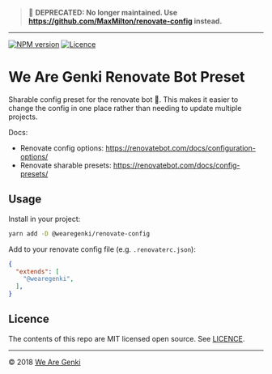 <!-- markdownlint-disable first-line-h1 -->

> :rotating_light: **DEPRECATED: No longer maintained. Use <https://github.com/MaxMilton/renovate-config> instead.**

---

[![NPM version](https://img.shields.io/npm/v/@wearegenki/renovate-config.svg)](https://www.npmjs.com/package/@wearegenki/renovate-config)
[![Licence](https://img.shields.io/npm/l/@wearegenki/renovate-config.svg)](https://github.com/WeAreGenki/renovate-config/blob/master/LICENCE)

# We Are Genki Renovate Bot Preset

Sharable config preset for the renovate bot 🤖. This makes it easier to change the config in one place rather than needing to update multiple projects.

Docs:

- Renovate config options: <https://renovatebot.com/docs/configuration-options/>
- Renovate sharable presets: <https://renovatebot.com/docs/config-presets/>

## Usage

Install in your project:

```sh
yarn add -D @wearegenki/renovate-config
```

Add to your renovate config file (e.g. `.renovaterc.json`):

```json
{
  "extends": [
    "@wearegenki",
  ],
}
```

## Licence

The contents of this repo are MIT licensed open source. See [LICENCE](https://github.com/WeAreGenki/renovate-config/blob/master/LICENCE).

-----

© 2018 [We Are Genki](https://wearegenki.com)
